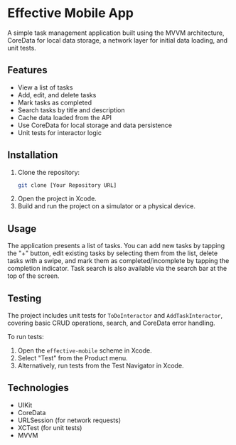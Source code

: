 # Effective Mobile App

A simple task management application built using the MVVM architecture, CoreData for local data storage, a network layer for initial data loading, and unit tests.

## Features

- View a list of tasks
- Add, edit, and delete tasks
- Mark tasks as completed
- Search tasks by title and description
- Cache data loaded from the API
- Use CoreData for local storage and data persistence
- Unit tests for interactor logic

## Installation

1. Clone the repository:
   ```bash
   git clone [Your Repository URL]
   ```
2. Open the project in Xcode.
3. Build and run the project on a simulator or a physical device.

## Usage

The application presents a list of tasks. You can add new tasks by tapping the "+" button, edit existing tasks by selecting them from the list, delete tasks with a swipe, and mark them as completed/incomplete by tapping the completion indicator. Task search is also available via the search bar at the top of the screen.

## Testing

The project includes unit tests for `ToDoInteractor` and `AddTaskInteractor`, covering basic CRUD operations, search, and CoreData error handling.

To run tests:

1. Open the `effective-mobile` scheme in Xcode.
2. Select "Test" from the Product menu.
3. Alternatively, run tests from the Test Navigator in Xcode.

## Technologies

- UIKit
- CoreData
- URLSession (for network requests)
- XCTest (for unit tests)
- MVVM
